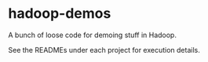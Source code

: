 # hadoop-demos

A bunch of loose code for demoing stuff in Hadoop.

See the READMEs under each project for execution details.

